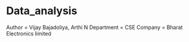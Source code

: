 # Data_analysis
Author = Vijay Bajadoliya, Arthi N
Department = CSE
Company = Bharat Electronics limited
